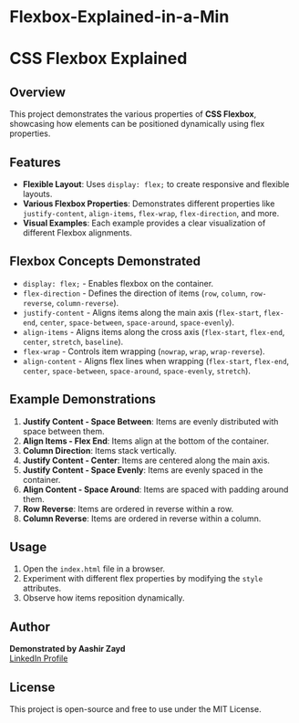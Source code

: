 # Flexbox-Explained-in-a-Min

# CSS Flexbox Explained

## Overview

This project demonstrates the various properties of **CSS Flexbox**, showcasing how elements can be positioned dynamically using flex properties.

## Features

- **Flexible Layout**: Uses `display: flex;` to create responsive and flexible layouts.
- **Various Flexbox Properties**: Demonstrates different properties like `justify-content`, `align-items`, `flex-wrap`, `flex-direction`, and more.
- **Visual Examples**: Each example provides a clear visualization of different Flexbox alignments.

## Flexbox Concepts Demonstrated

- `display: flex;` - Enables flexbox on the container.
- `flex-direction` - Defines the direction of items (`row`, `column`, `row-reverse`, `column-reverse`).
- `justify-content` - Aligns items along the main axis (`flex-start`, `flex-end`, `center`, `space-between`, `space-around`, `space-evenly`).
- `align-items` - Aligns items along the cross axis (`flex-start`, `flex-end`, `center`, `stretch`, `baseline`).
- `flex-wrap` - Controls item wrapping (`nowrap`, `wrap`, `wrap-reverse`).
- `align-content` - Aligns flex lines when wrapping (`flex-start`, `flex-end`, `center`, `space-between`, `space-around`, `space-evenly`, `stretch`).

## Example Demonstrations

1. **Justify Content - Space Between**: Items are evenly distributed with space between them.
2. **Align Items - Flex End**: Items align at the bottom of the container.
3. **Column Direction**: Items stack vertically.
4. **Justify Content - Center**: Items are centered along the main axis.
5. **Justify Content - Space Evenly**: Items are evenly spaced in the container.
6. **Align Content - Space Around**: Items are spaced with padding around them.
7. **Row Reverse**: Items are ordered in reverse within a row.
8. **Column Reverse**: Items are ordered in reverse within a column.

## Usage

1. Open the `index.html` file in a browser.
2. Experiment with different flex properties by modifying the `style` attributes.
3. Observe how items reposition dynamically.

## Author

**Demonstrated by Aashir Zayd**  
[LinkedIn Profile](https://www.linkedin.com/in/aashir-zayd-b28136275/)

## License

This project is open-source and free to use under the MIT License.
